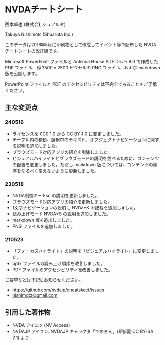 # NVDAチートシート

西本卓也 (株式会社シュアルタ)

Takuya Nishimoto (Shuaruta Inc.)

このデータは2018年5月に印刷物として作成してイベント等で配布した
NVDA チートシートの改訂版です。

Microsoft PowerPoint ファイルと Antenna House PDF Driver 8.0 で作成した PDF ファイル、約 3500 x 2500 ピクセルの PNG ファイル、および markdown 版を公開します。

PowerPoint ファイルと PDF のアクセシビリティは不完全であることをご了承ください。

## 主な変更点

### 240516

* ライセンスを CC0 1.0 から CC BY 4.0 に変更しました。
* テーブル内の移動、選択中のテキスト、オブジェクトナビゲーションに関する説明を追加しました。
* ブラウズモード対応アプリの紹介を削除しました。
* ビジュアルハイライトとブラウズモードの説明を並べるために、コンテンツの配置を変更しました。ただし markdown 版については、コンテンツの順序をなるべく変えないように更新しました。

### 230518

* NVDA制御キー Esc の説明を更新しました。
* ブラウズモード対応アプリの紹介を更新しました。
* 1文字ナビゲーションの説明に NVDA+K の記載を追加しました。
* 読み上げモード NVDA+S の説明を追加しました。
* markdown 版を追加しました。
* PNG ファイルを追加しました。

### 210523

* 「フォーカスハイライト」の説明を「ビジュアルハイライト」に変更しました。
* pptx ファイルの読み上げ順序を改善しました。
* PDF ファイルのアクセシビリティを改善しました。

ご要望などは下記にお知らせください。

* https://github.com/nvdajp/cheatsheet/issues
* nishimotz@gmail.com

## 引用した著作物

* NVDA アイコン (NV Access)
* NVDAJP アイコン: NVDAJP キャラクタ「でめきん」(炉部愛 CC BY-SA 2.1) より

